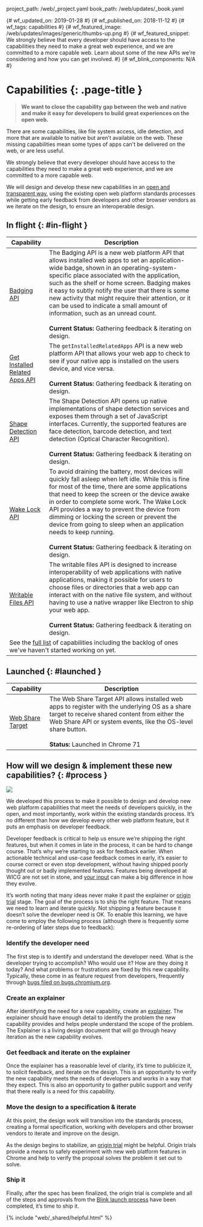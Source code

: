 project_path: /web/_project.yaml
book_path: /web/updates/_book.yaml

{# wf_updated_on: 2019-01-28 #}
{# wf_published_on: 2018-11-12 #}
{# wf_tags: capabilities #}
{# wf_featured_image: /web/updates/images/generic/thumbs-up.png #}
{# wf_featured_snippet: We strongly believe that every developer should have access to the capabilities they need to make a great web experience, and we are committed to a more capable web. Learn about some of the new APIs we're considering and how you can get involved. #}
{# wf_blink_components: N/A #}

# Capabilities {: .page-title }

> **We want to close the capability gap between the web and native and make it
> easy for developers to build great experiences on the open web.**

There are some capabilities, like file system access, idle detection, and
more that are available to native but aren’t available on the web. These
missing capabilities mean some types of apps can't be delivered on the
web, or are less useful.

We strongly believe that every developer should have access to the capabilities
they need to make a great web experience, and we are committed to a more
capable web.

We will design and develop these new capabilities in an
[open and transparent way](#process), using the existing open web platform
standards processes while getting early feedback from developers and other
browser vendors as we iterate on the design, to ensure an interoperable design.

## In flight {: #in-flight }

<table>
  <thead>
    <tr>
      <th>Capability</th>
      <th>Description</th>
    </tr>
  </thead>
  <tbody>
    <tr>
      <td>
        <a href="/web/updates/2018/12/badging-api">Badging API</a>
      </td>
      <td>
        The Badging API is a new web platform API that allows installed web
        apps to set an application-wide badge, shown in an
        operating-system-specific place associated with the application, such
        as the shelf or home screen. Badging makes it easy to subtly notify
        the user that there is some new activity that might require their
        attention, or it can be used to indicate a small amount of information,
        such as an unread count.
        <br><br>
        <b>Current Status:</b> Gathering feedback &amp; iterating on design.
      </td>
    </tr>
    <tr>
      <td>
        <a href="/web/updates/2018/12/get-installed-related-apps">
          Get Installed Related Apps API
        </a>
      </td>
      <td>
        The <code>getInstalledRelatedApps</code> API is a new web platform API
        that allows your web app to check to see if your native app is
        installed on the users device, and vice versa.
        <br><br>
        <b>Current Status:</b> Gathering feedback &amp; iterating on design.
      </td>
    </tr>
    <tr>
      <td>
        <a href="/web/updates/2019/01/shape-detection">Shape Detection API</a>
      </td>
      <td>
        The Shape Detection API opens up native implementations of shape
        detection services and exposes them through a set of JavaScript
        interfaces. Currently, the supported features are face detection,
        barcode detection, and text detection (Optical Character Recognition).
        <br><br>
        <b>Current Status:</b> Gathering feedback &amp; iterating on design.
      </td>
    <tr>
      <td>
        <a href="/web/updates/2018/12/wakelock">Wake Lock API</a>
      </td>
      <td>
        To avoid draining the battery, most devices will quickly fall asleep
        when left idle. While this is fine for most of the time, there are
        some applications that need to keep the screen or the device awake in
        order to complete some work. The Wake Lock API provides a way to
        prevent the device from dimming or locking the screen or prevent
        the device from going to sleep when an application needs to keep
        running.
        <br><br>
        <b>Current Status:</b> Gathering feedback &amp; iterating on design.
      </td>
    </tr>
    <tr>
      <td>
        <a href="/web/updates/2018/11/writable-files">Writable Files API</a>
      </td>
      <td>
        The writable files API is designed to increase interoperability of
        web applications with native applications, making it possible for users
        to choose files or directories that a web app can interact with on the
        native file system, and without having to use a native wrapper like
        Electron to ship your web app.
        <br><br>
        <b>Current Status:</b> Gathering feedback &amp; iterating on design.
      </td>
    </tr>
    <tr>
      <td colspan="2">
        See the <a href="https://goo.gl/JkDCXM">full list</a> of capabilities
        including the backlog of ones we've haven't started working on yet.
      </td>
    </tr>
  </tbody>
</table>

## Launched {: #launched }

<table>
  <thead>
    <tr>
      <th>Capability</th>
      <th>Description</th>
    </tr>
  </thead>
  <tbody>
    <tr>
      <td>
        <a href="/web/updates/2018/12/web-share-target">Web Share Target</a>
      </td>
      <td>
        The Web Share Target API allows installed web apps to register with
        the underlying OS as a share target to receive shared content from
        either the Web Share API or system events, like the OS-level share
        button.
        <br><br>
        <b>Status:</b> Launched in Chrome 71
      </td>
    </tr>
  </tbody>
</table>

## How will we design & implement these new capabilities? {: #process }

<img src="/web/updates/images/misc/capabilities-process.jpg">

We developed this process to make it possible to design and develop new web
platform capabilities that meet the needs of developers quickly, in the open,
and most importantly, work within the existing standards process. It’s no
different than how we develop every other web platform feature, but it puts an
emphasis on developer feedback.

Developer feedback is critical to help us ensure we’re shipping the right
features, but when it comes in late in the process, it can be hard to change
course. That’s why we’re starting to ask for feedback earlier. When actionable
technical and use-case feedback comes in early, it’s easier to course correct or
even stop development, without having shipped poorly thought out or badly
implemented features. Features being developed at WICG are not set in stone, and
[your input](https://discourse.wicg.io/) can make a big difference in how they
evolve.

It’s worth noting that many ideas never make it past the explainer or [origin
trial](https://github.com/GoogleChrome/OriginTrials/blob/gh-pages/developer-guide.md)
stage. The goal of the process is to ship the right feature. That
means we need to learn and iterate quickly. Not shipping a feature because it
doesn’t solve the developer need is OK. To enable this learning, we have come to
employ the following process (although there is frequently some re-ordering of
later steps due to feedback):

### Identify the developer need

The first step is to identify and understand the developer need. What is the
developer trying to accomplish? Who would use it? How are they doing it today?
And what problems or frustrations are fixed by this new capability. Typically,
these come in as feature request from developers, frequently through [bugs filed
on bugs.chromium.org](https://bugs.chromium.org/p/chromium/issues/list?can=2&q=Type%3DFeature).

### Create an explainer

After identifying the need for a new capability, create an
[explainer](https://github.com/w3ctag/w3ctag.github.io/blob/master/explainers.md).
The explainer should have enough detail to identify the problem the new
capability provides and helps people understand the scope of the problem. The
Explainer is a living design document that will go through heavy iteration as
the new capability evolves.

### Get feedback and iterate on the explainer

Once the explainer has a reasonable level of clarity, it’s time to publicize it,
to solicit feedback, and iterate on the design. This is an opportunity to verify
the new capability meets the needs of developers and works in a way that they
expect. This is also an opportunity to gather public support and verify that
there really is a need for this capability.

### Move the design to a specification & iterate

At this point, the design work will transition into the standards process,
creating a formal specification, working with developers and other browser
vendors to iterate and improve on the design.

As the design begins to stabilize, an [origin
trial](https://github.com/GoogleChrome/OriginTrials) might be helpful. Origin
trials provide a means to safely experiment with new web platform features in
Chrome and help to verify the proposal solves the problem it set out to solve.

### Ship it

Finally, after the spec has been finalized, the origin trial is complete and all
of the steps and approvals from the [Blink launch
process](https://www.chromium.org/blink/launching-features) have been completed,
it’s time to ship it.


<div class="clearfix"></div>

{% include "web/_shared/helpful.html" %}


